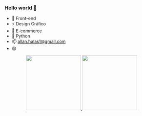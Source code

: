 ### Hello world 👋

- 🔭 Front-end
- ⚡ Design Gráfico
- 🌱 E-commerce
- 👯 Python
- 📫 allan.halas1@gmail.com
- 😄 


<div align="center">
  <a href="https://github.com/allanhalas13">
  <img height="180em" src="https://github-readme-stats.vercel.app/api?username=allanhalas13&show_icons=true&theme=dracula&include_all_commits=true&count_private=true"/>
  <img height="180em" src="https://github-readme-stats.vercel.app/api/top-langs/?username=allanhalas13&layout=compact&langs_count=7&theme=dracula"/>
</div>
